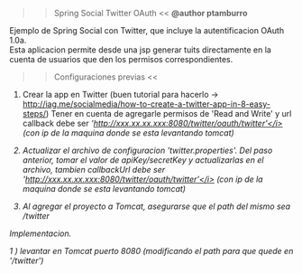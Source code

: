 
>> Spring Social Twitter OAuth <<
<b>@author ptamburro</b>

Ejemplo de Spring Social con Twitter, que incluye la autentificacion OAuth 1.0a.<br>
Esta aplicacion permite desde una jsp generar tuits directamente en la cuenta de usuarios
que den los permisos correspondientes. 

 

>> Configuraciones previas <<

1. Crear la app en Twitter
   (buen tutorial para hacerlo ->  http://iag.me/socialmedia/how-to-create-a-twitter-app-in-8-easy-steps/) 
   Tener en cuenta de agregarle permisos de 'Read and Write' y url callback debe ser <i>'http://xxx.xx.xx.xxx:8080/twitter/oauth/twitter'</i> 
   (con ip de la maquina donde se esta levantando tomcat)
   
2. Actualizar el archivo de configuracion 'twitter.properties'. Del paso anterior, tomar el valor de apiKey/secretKey y actualizarlas en el archivo, 
   tambien callbackUrl debe ser <i>'http://xxx.xx.xx.xxx:8080/twitter/oauth/twitter'</i> (con ip de la maquina donde se esta levantando tomcat)  

3. Al agregar el proyecto a Tomcat, asegurarse que el path del mismo sea <i>/twitter</i>    
   








Implementacion.

1 ) levantar en Tomcat puerto 8080 (modificando el path para que quede en '/twitter')
